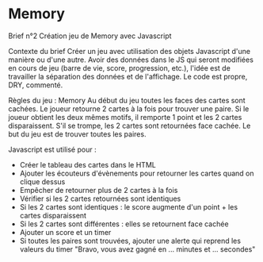 # Memory
Brief n°2 Création jeu de Memory avec Javascript

Contexte du brief
Créer un jeu avec utilisation des objets Javascript d'une manière ou d'une autre.
Avoir des données dans le JS qui seront modifiées en cours de jeu (barre de vie, score, progression, etc.), l'idée est de travailler la séparation des données et de l'affichage. Le code est propre, DRY, commenté.

Règles du jeu : Memory
Au début du jeu toutes les faces des cartes sont cachées. 
Le joueur retourne 2 cartes à la fois pour trouver une paire.
Si le joueur obtient les deux mêmes motifs, il remporte 1 point
et les 2 cartes disparaissent. 
S'il se trompe, les 2 cartes sont retournées face cachée. 
Le but du jeu est de trouver toutes les paires. 

Javascript est utilisé pour :
- Créer le tableau des cartes dans le HTML
- Ajouter les écouteurs d'évènements pour retourner les cartes quand on clique dessus 
- Empêcher de retourner plus de 2 cartes à la fois
- Vérifier si les 2 cartes retournées sont identiques
- Si les 2 cartes sont identiques : le score augmente d'un point + les cartes disparaissent
- Si les 2 cartes sont différentes : elles se retournent face cachée
- Ajouter un score et un timer
- Si toutes les paires sont trouvées, ajouter une alerte qui
reprend les valeurs du timer "Bravo, vous avez gagné en ... minutes et ... secondes"









